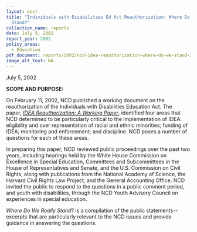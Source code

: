 ```yaml
---
layout: post
title: "Individuals with Disabilities Ed Act Reauthorization: Where Do We Really
  Stand?"
collection_name: reports
date: July 5, 2002
report_year: 2002
policy_areas:
  - Education
pdf_document: reports/2002/ncd-idea-reauthorization-where-do-we-stand-2002.pdf
image_alt_text: NA
---
```

July 5, 2002

**S﻿COPE AND PURPOSE:**

On February 11, 2002, NCD published a working document on the reauthorization of the Individuals with Disabilities Education Act. The paper, *[IDEA Reauthorization: A Working Paper](https://ncd.gov/newsroom/reauthorizations/idea/idea_workingpaper.htm)*, identified four areas that NCD determined to be particularly critical to the implementation of IDEA: eligibility and over representation of racial and ethnic minorities; funding of IDEA; monitoring and enforcement; and discipline. NCD poses a number of questions for each of these areas. 

In preparing this paper, NCD reviewed public proceedings over the past two years, including hearings held by the White House Commission on Excellence in Special Education, Committees and Subcommittees in the House of Representatives and Senate, and the U.S. Commission on Civil Rights, along with publications from the National Academy of Science, the Harvard Civil Rights Law Project, and the General Accounting Office. NCD invited the public to respond to the questions in a public comment period,  a﻿nd youth with disabilities, through the NCD Youth Advisory Council on experiences in special education.

*Where Do We Really Stand*? is a compilation of the public statements--excerpts that are particularly relevant to the NCD issues and provide guidance in answering the questions.